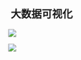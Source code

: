 

##  大数据可视化

![](https://img.shields.io/badge/Echarts%7C%E5%A4%A7%E6%95%B0%E6%8D%AE%E5%8F%AF%E8%A7%86-50%25-brightgreen.svg)



![](http://7xl4c6.com1.z0.glb.clouddn.com/FmRwFvppIrdw-AiJiJk3PRxB2jaA)









































































